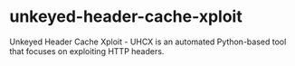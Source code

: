 # unkeyed-header-cache-xploit
Unkeyed Header Cache Xploit - UHCX is an automated Python-based tool that focuses on exploiting HTTP headers.
